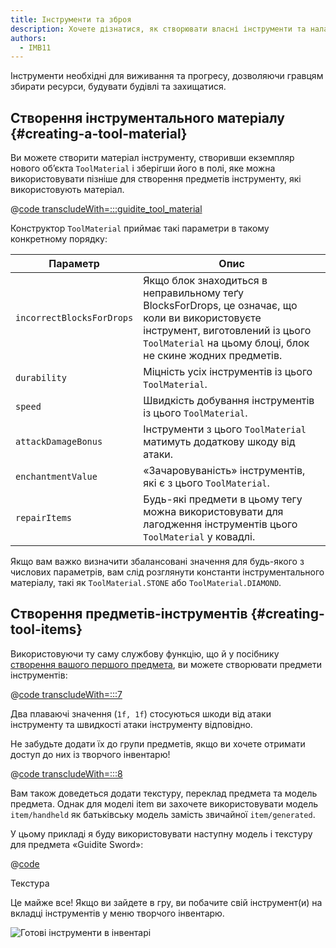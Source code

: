 ```yaml
---
title: Інструменти та зброя
description: Хочете дізнатися, як створювати власні інструменти та налаштовувати їхні властивості? Прочитайте про це тут.
authors:
  - IMB11
---
```


Інструменти необхідні для виживання та прогресу, дозволяючи гравцям збирати ресурси, будувати будівлі та захищатися.

## Створення інструментального матеріалу {#creating-a-tool-material}

Ви можете створити матеріал інструменту, створивши екземпляр нового об’єкта `ToolMaterial` і зберігши його в полі, яке можна використовувати пізніше для створення предметів інструменту, які використовують матеріал.

@[code transcludeWith=:::guidite_tool_material](@/reference/latest/src/main/java/com/example/docs/item/ModItems.java)

Конструктор `ToolMaterial` приймає такі параметри в такому конкретному порядку:

| Параметр                  | Опис                                                                                                                                                                                                              |
| ------------------------- | ----------------------------------------------------------------------------------------------------------------------------------------------------------------------------------------------------------------- |
| `incorrectBlocksForDrops` | Якщо блок знаходиться в неправильному теґу BlocksForDrops, це означає, що коли ви використовуєте інструмент, виготовлений із цього `ToolMaterial` на цьому блоці, блок не скине жодних предметів. |
| `durability`              | Міцність усіх інструментів із цього `ToolMaterial`.                                                                                                                                               |
| `speed`                   | Швидкість добування інструментів із цього `ToolMaterial`.                                                                                                                                         |
| `attackDamageBonus`       | Інструменти з цього `ToolMaterial` матимуть додаткову шкоду від атаки.                                                                                                                            |
| `enchantmentValue`        | «Зачаровуваність» інструментів, які є з цього `ToolMaterial`.                                                                                                                                     |
| `repairItems`             | Будь-які предмети в цьому тегу можна використовувати для лагодження інструментів цього `ToolMaterial` у ковадлі.                                                                                  |

Якщо вам важко визначити збалансовані значення для будь-якого з числових параметрів, вам слід розглянути константи інструментального матеріалу, такі як `ToolMaterial.STONE` або `ToolMaterial.DIAMOND`.

## Створення предметів-інструментів {#creating-tool-items}

Використовуючи ту саму службову функцію, що й у посібнику [створення вашого першого предмета](./first-item), ви можете створювати предмети інструментів:

@[code transcludeWith=:::7](@/reference/latest/src/main/java/com/example/docs/item/ModItems.java)

Два плаваючі значення (`1f, 1f`) стосуються шкоди від атаки інструменту та швидкості атаки інструменту відповідно.

Не забудьте додати їх до групи предметів, якщо ви хочете отримати доступ до них із творчого інвентарю!

@[code transcludeWith=:::8](@/reference/latest/src/main/java/com/example/docs/item/ModItems.java)

Вам також доведеться додати текстуру, переклад предмета та модель предмета. Однак для моделі item ви захочете використовувати модель `item/handheld` як батьківську модель замість звичайної `item/generated`.

У цьому прикладі я буду використовувати наступну модель і текстуру для предмета «Guidite Sword»:

@[code](@/reference/latest/src/main/generated/assets/example-mod/models/item/guidite_sword.json)

<DownloadEntry visualURL="/assets/develop/items/tools_0.png" downloadURL="/assets/develop/items/tools_0_small.png">Текстура</DownloadEntry>

Це майже все! Якщо ви зайдете в гру, ви побачите свій інструмент(и) на вкладці інструментів у меню творчого інвентарю.

![Готові інструменти в інвентарі](/assets/develop/items/tools_1.png)
